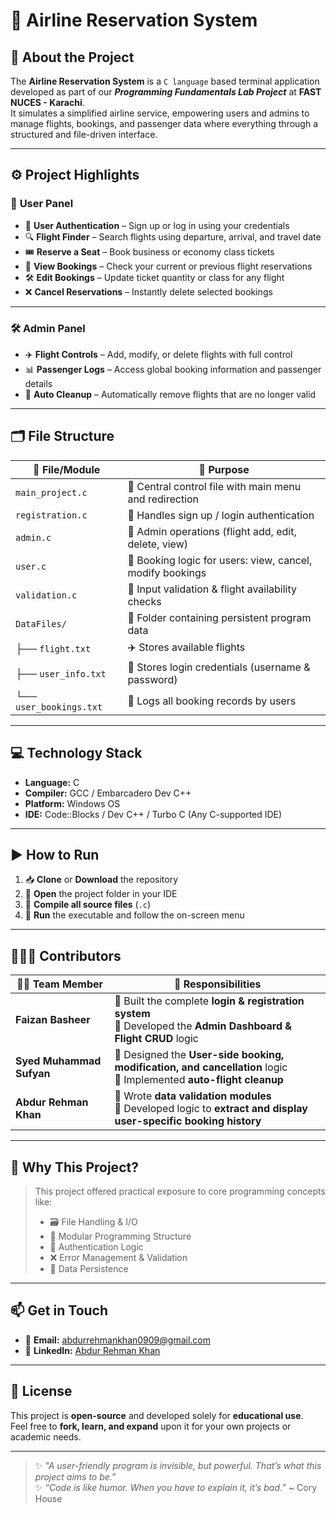 # 🛫 **Airline Reservation System**  

## 📘 **About the Project**
The **Airline Reservation System** is a `C language` based terminal application developed as part of our ***Programming Fundamentals Lab Project*** at **FAST NUCES - Karachi**.  
It simulates a simplified airline service, empowering users and admins to manage flights, bookings, and passenger data where everything through a structured and file-driven interface.

---

## ⚙️ **Project Highlights**

### 👤 **User Panel**
- 🔐 **User Authentication** – Sign up or log in using your credentials  
- 🔍 **Flight Finder** – Search flights using departure, arrival, and travel date  
- 🎟️ **Reserve a Seat** – Book business or economy class tickets  
- 📄 **View Bookings** – Check your current or previous flight reservations  
- 🛠️ **Edit Bookings** – Update ticket quantity or class for any flight  
- ❌ **Cancel Reservations** – Instantly delete selected bookings

---

### 🛠️ **Admin Panel**
- ✈️ **Flight Controls** – Add, modify, or delete flights with full control  
- 📊 **Passenger Logs** – Access global booking information and passenger details  
- 🧹 **Auto Cleanup** – Automatically remove flights that are no longer valid

---

## 🗂 **File Structure**

| 📄 **File/Module**       | 🧠 **Purpose**                                                                 |
|--------------------------|--------------------------------------------------------------------------------|
| `main_project.c`         | 🧭 Central control file with main menu and redirection                         |
| `registration.c`         | 👤 Handles sign up / login authentication                                       |
| `admin.c`                | 🛫 Admin operations (flight add, edit, delete, view)                           |
| `user.c`                 | 🎫 Booking logic for users: view, cancel, modify bookings                      |
| `validation.c`           | 🧾 Input validation & flight availability checks                               |
| `DataFiles/`             | 📁 Folder containing persistent program data                                   |
| ├── `flight.txt`         | ✈️ Stores available flights                                                     |
| ├── `user_info.txt`      | 👥 Stores login credentials (username & password)                              |
| └── `user_bookings.txt`  | 🧳 Logs all booking records by users                                           |

---

## 💻 **Technology Stack**

- **Language:** C  
- **Compiler:** GCC / Embarcadero Dev C++  
- **Platform:** Windows OS  
- **IDE:** Code::Blocks / Dev C++ / Turbo C (Any C-supported IDE)  

---

## ▶️ **How to Run**

1. 📥 **Clone** or **Download** the repository  
2. 📂 **Open** the project folder in your IDE  
3. 🔧 **Compile all source files** (`.c`)  
4. 🏃 **Run** the executable and follow the on-screen menu

---

## 🧑‍🤝‍🧑 **Contributors**

| 👨‍💻 **Team Member**        | 🧠 **Responsibilities**                                                                                   |
|----------------------------|------------------------------------------------------------------------------------------------------------|
| **Faizan Basheer**         | 🔸 Built the complete **login & registration system** <br> 🔸 Developed the **Admin Dashboard & Flight CRUD** logic |
| **Syed Muhammad Sufyan**   | 🔸 Designed the **User-side booking, modification, and cancellation** logic <br> 🔸 Implemented **auto-flight cleanup** |
| **Abdur Rehman Khan**      | 🔸 Wrote **data validation modules** <br> 🔸 Developed logic to **extract and display user-specific booking history** |

---

## 🎯 **Why This Project?**

> This project offered practical exposure to core programming concepts like:
> - 🗃️ File Handling & I/O  
> - 🧩 Modular Programming Structure  
> - 🔐 Authentication Logic  
> - ❌ Error Management & Validation  
> - 📂 Data Persistence  

---

## 📫 **Get in Touch**

- 📧 **Email:** [abdurrehmankhan0909@gmail.com](mailto:abdurrehmankhan0909@gmail.com)  
- 🔗 **LinkedIn:** [Abdur Rehman Khan](https://www.linkedin.com/in/abdur-rehman-khan-999198320)

---

## 📜 **License**

This project is **open-source** and developed solely for **educational use**.  
Feel free to **fork, learn, and expand** upon it for your own projects or academic needs.

---

> ✨ *"A user-friendly program is invisible, but powerful. That’s what this project aims to be."*  
> ✨ *“Code is like humor. When you have to explain it, it’s bad.”*  ~ Cory House
